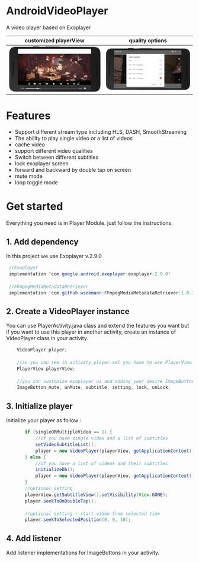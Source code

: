 # AndroidVideoPlayer
A video player based on Exoplayer 

customized playerView            |  quality options
:-------------------------:|:-------------------------:
![](https://github.com/ArezooNazer/AndroidVideoPlayer/blob/playerModule/demoImage/ExoplayerDemo.png)  |  ![](https://github.com/ArezooNazer/AndroidVideoPlayer/blob/playerModule/demoImage/ExoQuality.png)
# Features
 <ul>
  <li>
   Support different stream type including HLS, DASH, SmoothStreaming
  </li>
 <li>
   The ability to play single video or a list of videos
  </li>
  <li>
   cache video 
  </li>
  <li>
  support different video qualities
  </li>
 <li>
   Switch between different subtitles
  </li>
  <li>
   lock exoplayer screen
  </li>
  <li>
   forward and backward by double tap on screen
  </li>
  <li>
   mute mode
  </li>
  <li>
   loop toggle mode
  </li>
 </ul>
 
 # Get started
 Everything you need is in Player Module. just follow the instructions.
 
 ## 1. Add dependency
 In this project we use Exoplayer v.2.9.0 
 
```java
 //Exoplayer
 implementation 'com.google.android.exoplayer:exoplayer:2.9.0'
 
 //FFmpegMediaMetadataRetriever
 implementation 'com.github.wseemann:FFmpegMediaMetadataRetriever:1.0.14'
```

## 2. Create a VideoPlayer instance
You can use PlayerActivity.java class and extend the features you want but if you want to use this player in another activity, create an instance of VideoPlayer class in your activity.
```java
    VideoPlayer player;
    
    //as you can see in activity_player.xml you have to use PlayerView for exoplayer content to be played
    PlayerView playerView;
    
    //you can customize exoplayer ui and adding your desire ImageButtons by overriding exo_playback_control_view
    ImageButton mute, unMute, subtitle, setting, lock, unLock;
```
    
## 3. Initialize player
 Initialize your player as follow :
 
 ```java
        if (singleORMultipleVideo == 1) {
            //if you have single video and a list of subtitles
            setVideoSubtitleList();
            player = new VideoPlayer(playerView, getApplicationContext(), videoUri, this);
        } else {
            //if you have a list of videos and their subtitles
            initializeDb();
            player = new VideoPlayer(playerView, getApplicationContext(), urlDatabase.urlDao().getAllUrls(), this);
        }
        //optional setting
        playerView.getSubtitleView().setVisibility(View.GONE);
        player.seekToOnDoubleTap();

        //optional setting : start video from selected time
        player.seekToSelectedPosition(0, 0, 10);  
```
## 4. Add listener
Add listener implementations for ImageButtons in your activity.


